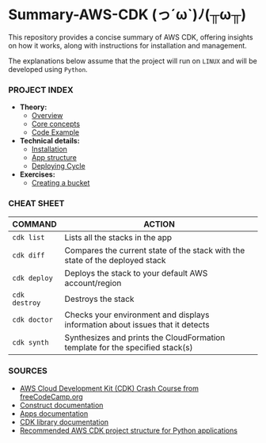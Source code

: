 # Summary-AWS-CDK (っ´ω`)ﾉ(╥ω╥)

This repository provides a concise summary of AWS CDK, offering insights on how it works, along with instructions for installation and management.

The explanations below assume that the project will run on `LINUX` and will be developed using `Python`.

### PROJECT INDEX

- __Theory:__
    - [Overview](./src/docs/01-overview.md)
    - [Core concepts](./src/docs/02-core-concepts.md)
    - [Code Example](./src/docs/03-code-example.md)
- __Technical details:__
    - [Installation](./src/docs/04-setup-instructions.md)
    - [App structure](./src/docs/05-app-folder-structure.md)
    - [Deploying Cycle](./src/docs/06-deploying-cycle.md)
- __Exercises:__
    - [Creating a bucket](./src/excercises/adding-a-bucket/README.md)


### CHEAT SHEET

| __COMMAND__ | __ACTION__ |
|---|---|
| `cdk list` | Lists all the stacks in the app |
| `cdk diff` | Compares the current state of the stack with the state of the deployed stack |
| `cdk deploy` | Deploys the stack to your default AWS account/region |
| `cdk destroy` | Destroys the stack |
| `cdk doctor` | Checks your environment and displays information about issues that it detects |
| `cdk synth` | Synthesizes and prints the CloudFormation template for the specified stack(s) |

### SOURCES

- [AWS Cloud Development Kit (CDK) Crash Course from freeCodeCamp.org](https://www.youtube.com/watch?v=T-H4nJQyMig)
- [Construct documentation](https://docs.aws.amazon.com/cdk/v2/guide/constructs.html)
- [Apps documentation](https://docs.aws.amazon.com/cdk/v2/guide/apps.html)
- [CDK library documentation](https://docs.aws.amazon.com/cdk/v2/guide/libraries.html)
- [Recommended AWS CDK project structure for Python applications](https://aws.amazon.com/blogs/developer/recommended-aws-cdk-project-structure-for-python-applications/)